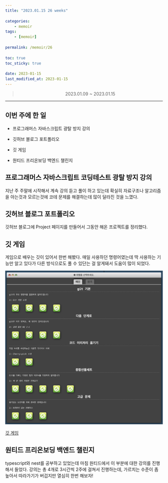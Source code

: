 ```yaml
---
title: "2023.01.15 26 weeks"

categories:
    - memoir
tags:
    - [memoir]

permalink: /memoir/26

toc: true
toc_sticky: true

date: 2023-01-15
last_modified_at: 2023-01-15
---
```


> <center> 2023.01.09 ~ 2023.01.15 </center>

---



## 이번 주에 한 일

- 프로그래머스 자바스크립트 광탈 방지 강의

- 깃허브 블로그 포트폴리오

- 깃 게임

- 원티드 프리온보딩 백엔드 챌린지

## 프로그래머스 자바스크립트 코딩테스트 광탈 방지 강의

지난 주 주말에 시작해서 계속 강의 듣고 풀이 하고 있는데 확실히 자료구조나 알고리즘을 아는것과 모르는것에 코테 문제를 해결하는데 많이 달라진 것을 느꼈다. 

## 깃허브 블로그 포트폴리오

깃허브 블로그에 Project 페이지를 만들어서 그동안 해온 프로젝트를 정리했다.

## 깃 게임

게임으로 배우는 깃이 있어서 한번 해봤다. 매일 사용하던 명령어였는데 딱 사용하는 기능만 알고 있다가 다른 방식으로도 풀 수 있단는 걸 알게돼서 도움이 많이 되었다.

![Alt text](../../assets/images/posts_img/memoir/2023-01-15-gitgame.png)


[깃 게임](https://learngitbranching.js.org/?locale=ko)

## 원티드 프리온보딩 백엔드 챌린지

typescript와 nest를 공부하고 있었는데 마침 원티드에서 이 부분에 대한 강의를 진행해서 들었다. 강의는 총 4개로 3시간씩 2주에 걸쳐서 진행하는데, 가르치는 수준이 좀 높아서 따라가기가 버겁지만 열심히 한번 해보자!

